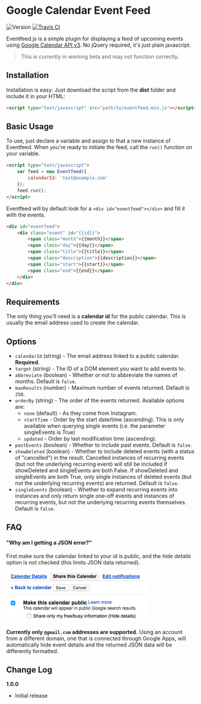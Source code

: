 # Google Calendar Event Feed

![Version](https://img.shields.io/badge/version-beta-red.svg) [![Travis CI](https://img.shields.io/badge/build-passed-brightgreen.svg)](https://travis-ci.org/sethmcleod/eventfeed.js)

Eventfeed.js is a simple plugin for displaying a feed of upcoming events using [Google Calendar API v3](https://developers.google.com/google-apps/calendar/v3/reference/events/list). No jQuery required, it's just plain javascript.

> This is currently in working beta and may not function correctly.

## Installation
Installation is easy: Just download the script from the __dist__ folder and include it in your HTML:

```html
<script type="text/javascript" src="path/to/eventfeed.min.js"></script>
```

## Basic Usage
To use, just declare a variable and assign to that a new instance of Eventfeed. When you're ready to initiate the feed, call the `run()` function on your variable.

```html
<script type="text/javascript">
    var feed = new Eventfeed({
        calendarId: 'test@example.com'
    });
    feed.run();
</script>
```

Eventfeed will by default look for a `<div id="eventfeed"></div>` and fill it with the events.

```html
<div id="eventfeed">
    <div class="event" id="{{id}}">
        <span class="month">{{month}}</span>
        <span class="day">{{day}}</span>
        <span class="title">{{title}}</span>
        <span class="description">{{description}}</span>
        <span class="start">{{start}}</span>
        <span class="end">{{end}}</span>
    </div>
</div>
```

## Requirements

The only thing you'll need is a __calendar id__ for the public calendar. This is usually the email address used to create the calendar.

## Options

- `calendarId` (string) - The email address linked to a public calendar. __Required__.
- `target` (string) - The ID of a DOM element you want to add events to.
- `abbreviate` (boolean) - Whether or not to abbreviate the names of months. Default is `false`.
- `maxResults` (number) - Maximum number of events returned. Default is `250`.
- `orderBy` (string) - The order of the events returned. Available options are:
    - `none` (default) - As they come from Instagram.
    - `startTime` - Order by the start date/time (ascending). This is only available when querying single events (i.e. the parameter singleEvents is True)
    - `updated` - Order by last modification time (ascending).
- `pastEvents` (boolean) - Whether to include past events. Default is `false`.
- `showDeleted` (boolean) - Whether to include deleted events (with a status of "cancelled") in the result. Cancelled instances of recurring events (but not the underlying recurring event) will still be included if showDeleted and singleEvents are both False. If showDeleted and singleEvents are both True, only single instances of deleted events (but not the underlying recurring events) are returned. Default is `false`.
- `singleEvents` (boolean) - Whether to expand recurring events into instances and only return single one-off events and instances of recurring events, but not the underlying recurring events themselves. Default is `false`.

## FAQ

#### "Why am I getting a JSON error?"

First make sure the calendar linked to your id is public, and the *hide details* option is not checked (this limits JSON data returned).

![Sharing Settings](resources/public.png)

 __Currently only `@gmail.com` addresses are supported.__ Using an account from a different domain, one that is connected through Google Apps, will automatically hide event details and the returned JSON data will be differently formatted.  

## Change Log

__1.0.0__

- Initial release
